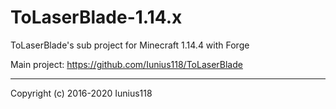 # ToLaserBlade-1.14.x
ToLaserBlade's sub project for Minecraft 1.14.4 with Forge

Main project: https://github.com/Iunius118/ToLaserBlade

---
Copyright (c) 2016-2020 Iunius118

